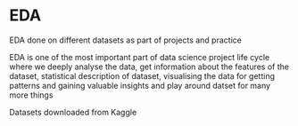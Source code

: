 # EDA

EDA done on different datasets as part of projects and practice

EDA is one of the most important part of data science project life cycle where we deeply analyse the data, get information about the features of the dataset, statistical description of dataset, visualising the data for getting patterns and gaining valuable insights and play around datset for many more things


Datasets downloaded from Kaggle
